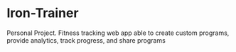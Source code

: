 # Iron-Trainer
Personal Project. Fitness tracking web app able to create custom programs, provide analytics, track progress, and share programs
